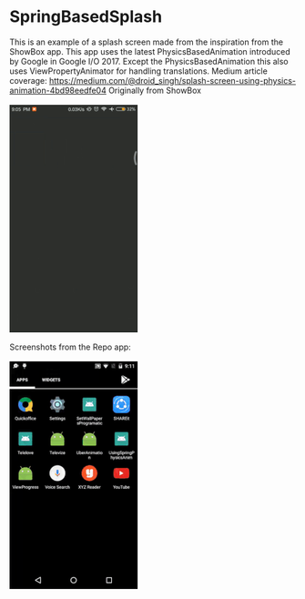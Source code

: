 # SpringBasedSplash
This is an example of a splash screen made from the inspiration from the ShowBox app. This app uses the latest PhysicsBasedAnimation introduced by Google in Google I/O 2017. Except the PhysicsBasedAnimation this also uses ViewPropertyAnimator for handling translations. 
Medium article coverage: https://medium.com/@droid_singh/splash-screen-using-physics-animation-4bd98eedfe04 
Originally from ShowBox<br><br>
<img src="ShowBox Gif.gif"/>

Screenshots from the Repo app:
<br><br>
<img src="Spring Gif.gif"/>


